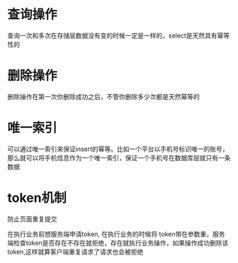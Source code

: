 # 查询操作

查询一次和多次在存储层数据没有变的时候一定是一样的，select是天然具有幂等性的

# 删除操作

删除操作在第一次你删除成功之后，不管你删除多少次都是天然幂等的

# 唯一索引

可以通过唯一索引来保证insert的幂等。比如一个平台以手机号标识唯一的账号，那么就可以将手机信息作为一个唯一索引，保证一个手机号在数据库层就只有一条数据

# token机制

防止页面重复提交

在执行业务前想服务端申请token, 在执行业务的时候将 token带在参数重，服务端检查token是否存在不存在就拒绝，存在就执行业务操作，如果操作成功删除该token,这样就算客户端重复请求了请求也会被拒绝

